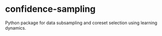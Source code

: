 # confidence-sampling
Python package for data subsampling and coreset selection using learning dynamics.
